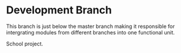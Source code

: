 # Development Branch
This branch is just below the master branch making it responsible for intergrating modules from different branches into one functional unit.

School project.
